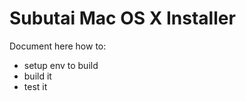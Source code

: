 # Subutai Mac OS X Installer

Document here how to:
  * setup env to build
  * build it 
  * test it

